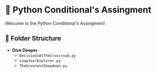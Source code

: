 # 🐍 Python Conditional's Assingment

Welcome to the Python Conditional's Assingment! 

## 📂 Folder Structure
- **Dive Deeper**
  - `DecisionsAtTheCrossroad.py`
  - `LeapYearExplorer.py`
  - `TheGreatestShowdown.py`
